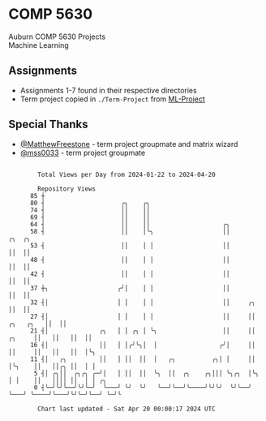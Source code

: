 # COMP 5630
Auburn COMP 5630 Projects  
Machine Learning

## Assignments
- Assignments 1-7 found in their respective directories
- Term project copied in `./Term-Project` from [ML-Project](https://github.com/wumphlett/ML-Project)

## Special Thanks
- [@MatthewFreestone](https://github.com/MatthewFreestone) - term project groupmate and matrix wizard
- [@mss0033](https://github.com/mss0033) - term project groupmate

```

        Total Views per Day from 2024-01-22 to 2024-04-20

        Repository Views
      85 ┼
      80 ┤                     ╭╮    ╭╮
      74 ┤                     ││    ││
      69 ┤                     ││    ││
      64 ┤                     ││    ││                    ╭╮
      58 ┤                     ││    │╰╮                   ││                            ╭╮  ╭╮
      53 ┤                     ││    │ │                   ││                            ││  ││
      48 ┤                     ││    │ │                   ││                            ││  ││
      42 ┤                     ││    │ │                   ││                            ││  ││
      37 ┼╮                   ╭╯│    │ │                   ││                            ││  ││
      32 ┤│                   │ │    │ │                   ││     ╭╮                     ││  ││
      27 ┤│                   │ │    │ │                   ││     ││           ╭╮   ╭╮   ││  ││
      21 ┤│              ╭╮   │ │ ╭╮ │ ╰╮                  ││     ││    ╭╮     ││   ││   ││  ││
      16 ┤│              ││   │ │╭╯╰╮│  │                 ╭╯│     ││    ││     ││   ││   ││  │╰╮
      11 ┤│   ╭╮         ││   │ ││  ││  │   ╭╮          ╭╮│ │     ││    │╰╮    ││   ││╭╮ ││  │ │
       5 ┤│ ╭╮││  ╭╮╭╮ ╭─╯│   │ ││  ││  ╰╮  ││  ╭╮    ╭╮│││ ╰╮╭╮  │╰╮   │ │    ││   ││││ ││  │ │ ╭╮
       0 ┤╰─╯╰╯╰──╯╰╯╰─╯  ╰───╯ ╰╯  ╰╯   ╰──╯╰──╯╰────╯╰╯╰╯  ╰╯╰──╯ ╰───╯ ╰────╯╰───╯╰╯╰─╯╰──╯ ╰─╯╰

        Chart last updated - Sat Apr 20 00:00:17 2024 UTC
        
```
